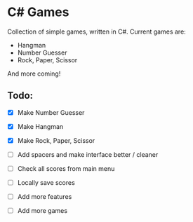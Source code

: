 ﻿# C# Games

Collection of simple games, written in C#.
Current games are: 
- Hangman
- Number Guesser
- Rock, Paper, Scissor

And more coming!

## Todo:
- [x] Make Number Guesser
- [x] Make Hangman
- [x] Make Rock, Paper, Scissor
- [ ] Add spacers and make interface better / cleaner
- [ ] Check all scores from main menu
- [ ] Locally save scores
      
- [ ] Add more features
- [ ] Add more games